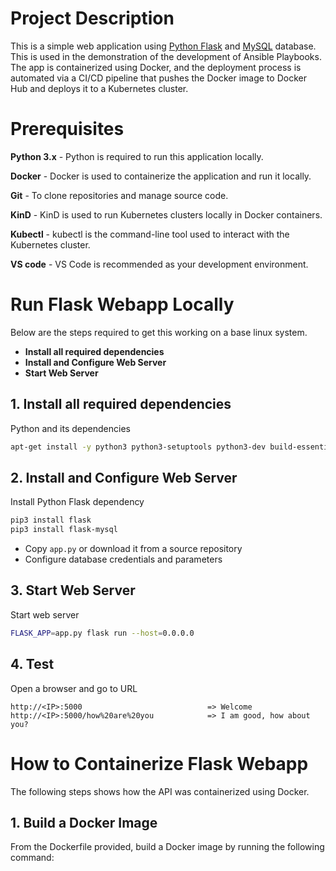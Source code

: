 # Project Description

This is a simple web application using [Python Flask](http://flask.pocoo.org/) and [MySQL](https://www.mysql.com/) database. 
This is used in the demonstration of the development of Ansible Playbooks. The app is containerized using Docker, and the deployment process is automated via a CI/CD pipeline that pushes the Docker image to Docker Hub and deploys it to a Kubernetes cluster.

# Prerequisites

**Python 3.x** - Python is required to run this application locally.

**Docker** - Docker is used to containerize the application and run it locally.

**Git** - To clone repositories and manage source code.

**KinD** - KinD is used to run Kubernetes clusters locally in Docker containers.

**Kubectl** - kubectl is the command-line tool used to interact with the Kubernetes cluster.

**VS code** - VS Code is recommended as your development environment.


# Run Flask Webapp Locally

  
  Below are the steps required to get this working on a base linux system.
  
  - **Install all required dependencies**
  - **Install and Configure Web Server**
  - **Start Web Server**
   
## 1. Install all required dependencies
  
  Python and its dependencies
  ```bash
  apt-get install -y python3 python3-setuptools python3-dev build-essential python3-pip default-libmysqlclient-dev
  ```
   
## 2. Install and Configure Web Server

Install Python Flask dependency
```bash
pip3 install flask
pip3 install flask-mysql
```

- Copy `app.py` or download it from a source repository
- Configure database credentials and parameters 

## 3. Start Web Server

Start web server
```bash
FLASK_APP=app.py flask run --host=0.0.0.0
```

## 4. Test

Open a browser and go to URL
```
http://<IP>:5000                            => Welcome
http://<IP>:5000/how%20are%20you            => I am good, how about you?
```

# How to Containerize Flask Webapp

The following steps shows how the API was containerized using Docker.

## 1. Build a Docker Image

From the Dockerfile provided, build a Docker image by running the following command:

